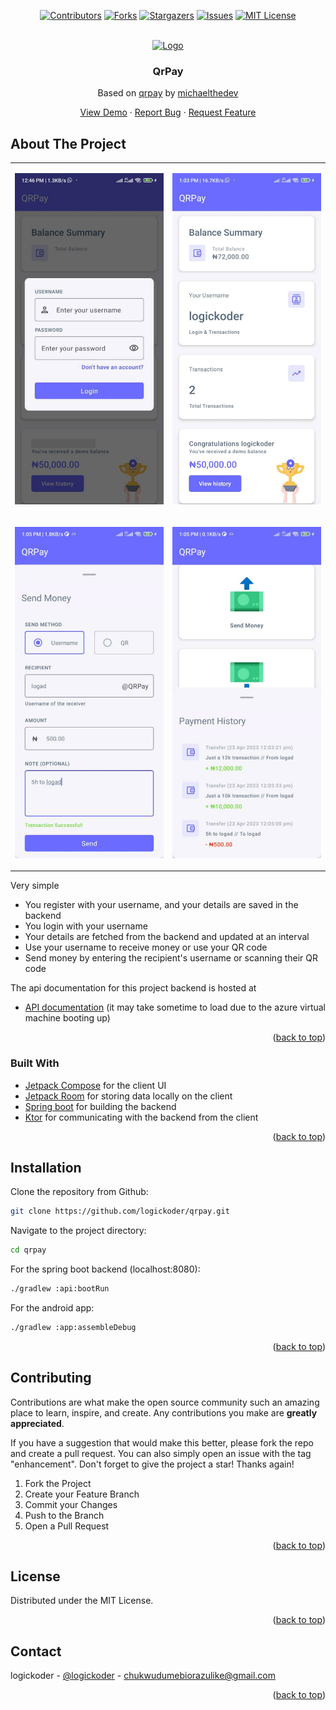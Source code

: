 
<div id="top"></div>

<!-- PROJECT SHIELDS -->
<!--
*** I'm using markdown "reference style" links for readability.
*** Reference links are enclosed in brackets [ ] instead of parentheses ( ).
*** See the bottom of this document for the declaration of the reference variables
*** for contributors-url, forks-url, etc. This is an optional, concise syntax you may use.
*** https://www.markdownguide.org/basic-syntax/#reference-style-links
-->
<div align="center">

[![Contributors][contributors-shield]][contributors-url]
[![Forks][forks-shield]][forks-url]
[![Stargazers][stars-shield]][stars-url]
[![Issues][issues-shield]][issues-url]
[![MIT License][license-shield]][license-url]

</div>



<!-- PROJECT LOGO -->
<br />
<div align="center">
  <a href="https://github.com/logickoder/qrpay">
    <img src="https://demo.logad.net/qrpay/assets/img/qrpay-logo.png" alt="Logo" width="auto" height="200">
  </a>

  <h3 align="center">QrPay</h3>
  <p>Based on <a href="https://github.com/michaelthedev/qrpay/">qrpay</a> by <a href="https://github.com/michaelthedev/">michaelthedev</a></p>

  <p align="center">
    <a href="https://appetize.io/app/g0z1zuju8b88vf6bq40xx9t8ym" target="_blank">View Demo</a>
    ·
    <a href="https://github.com/logickoder/qrpay/issues">Report Bug</a>
    ·
    <a href="https://github.com/logickoder/qrpay/issues">Request Feature</a>
  </p>
</div>


<!-- ABOUT THE PROJECT -->

## About The Project

<table>
<tr>
<td valign="top" width="50%">

![login-screen](./screenshots/screen-1.jpeg)</td>
<td valign="top" width="50%">

![home-screen](./screenshots/screen-2.jpeg)</td>
</tr>
<tr>
<td valign="top" width="50%">

![send-money-screen](./screenshots/screen-3.jpeg)</td>
<td valign="top" width="50%">

![payment-history-screen](./screenshots/screen-4.jpeg)</td>
</tr>
</table>

Very simple

* You register with your username, and your details are saved in the backend
* You login with your username
* Your details are fetched from the backend and updated at an interval
* Use your username to receive money or use your QR code
* Send money by entering the recipient's username or scanning their QR code

The api documentation for this project backend is hosted at

* [API documentation](http://qrpay-logickoder.azurewebsites.net/api/docs) (it may take
  sometime to load due to the azure virtual machine booting up)

<p align="right">(<a href="#top">back to top</a>)</p>

### Built With

<!-- This section should list any major frameworks/libraries used to bootstrap your project. Leave any add-ons/plugins for the acknowledgements section. Here are a few examples. -->

* [Jetpack Compose](https://developer.android.com/jetpack/compose) for the client UI
* [Jetpack Room](https://developer.android.com/jetpack/androidx/releases/room) for storing data
  locally on the client
* [Spring boot](https://spring.io/) for building the backend
* [Ktor](https://ktor.io/) for communicating with the backend from the client

<p align="right">(<a href="#top">back to top</a>)</p>

## Installation

Clone the repository from Github:

``` bash
git clone https://github.com/logickoder/qrpay.git
```

Navigate to the project directory:

``` bash
cd qrpay
```

For the spring boot backend (localhost:8080):

``` bash
./gradlew :api:bootRun
```

For the android app:

``` bash
./gradlew :app:assembleDebug
```

<p align="right">(<a href="#top">back to top</a>)</p>

<!-- CONTRIBUTING -->

## Contributing

Contributions are what make the open source community such an amazing place to learn, inspire, and
create. Any contributions you make are **greatly appreciated**.

If you have a suggestion that would make this better, please fork the repo and create a pull
request. You can also simply open an issue with the tag "enhancement".
Don't forget to give the project a star! Thanks again!

1. Fork the Project
2. Create your Feature Branch
3. Commit your Changes
4. Push to the Branch
5. Open a Pull Request

<p align="right">(<a href="#top">back to top</a>)</p>



<!-- LICENSE -->
## License

Distributed under the MIT License.

<p align="right">(<a href="#top">back to top</a>)</p>



<!-- CONTACT -->
## Contact
logickoder - [@logickoder](https://twitter.com/logickoder) - chukwudumebiorazulike@gmail.com

<p align="right">(<a href="#top">back to top</a>)</p>

<!-- MARKDOWN LINKS & IMAGES -->
<!-- https://www.markdownguide.org/basic-syntax/#reference-style-links -->
[contributors-shield]: https://img.shields.io/github/contributors/logickoder/qrpay.svg?style=for-the-badge
[contributors-url]: https://github.com/logickoder/qrpay/graphs/contributors
[forks-shield]: https://img.shields.io/github/forks/logickoder/qrpay.svg?style=for-the-badge
[forks-url]: https://github.com/logickoder/qrpay/network/members
[stars-shield]: https://img.shields.io/github/stars/logickoder/qrpay.svg?style=for-the-badge
[stars-url]: https://github.com/logickoder/qrpay/stargazers
[issues-shield]: https://img.shields.io/github/issues/logickoder/qrpay.svg?style=for-the-badge
[issues-url]: https://github.com/logickoder/qrpay/issues
[license-shield]: https://img.shields.io/github/license/logickoder/qrpay.svg?style=for-the-badge
[license-url]: https://github.com/logickoder/qrpay/blob/main/LICENSE